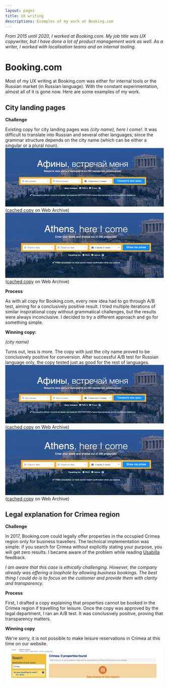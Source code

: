 ```yaml
---
layout: pages
title: UX writing
descriptions: Examples of my work at Booking.com
---
```


_From 2015 until 2020, I worked at Booking.com. My job title was UX copywriter, but I have done a lot of product management work as well. As a writer, I worked with localisation teams and on internal tooling._

# Booking.com

Most of my UX writing at Booking.com was either for internal tools or the Russian market (in Russian language). With the constant experimentation, almost all of it is gone now. Here are some examples of my work.

## City landing pages

**Challenge**

Existing copy for city landing pages was _(city name), here I come!_. It was difficult to translate into Russian and several other languages, since the grammar structure depends on the city name (which can be either a singular or a plural noun). 
![existing Russian copy](/assets/images/city_old_ru.png) ([cached copy](http://web.archive.org/web/20160112042256/http://www.booking.com/city/gr/athens.ru.html) on Web Archive)
![existing English copy](/assets/images/city_old_en.png) ([cached copy](http://web.archive.org/web/20160112053534/http://www.booking.com/city/gr/athens.en-gb.html) on Web Archive)

**Process**

As with all copy for Booking.com, every new idea had to go through A/B test, aiming for a conclusively positive result. I tried multiple iterations of similar inspirational copy without grammatical challenges, but the results were always inconclusive. I decided to try a different approach and go for something simple.

**Winning copy:**

_(city name)_<br>

Turns out, less is more. The copy with just the city name proved to be conclusively positive for conversion. After successful A/B test for Russian language only, the copy tested just as good for the rest of languages.
![new Russian copy](/assets/images/city_old_ru.png) ([cached copy](http://web.archive.org/web/20180101211834/https://www.booking.com/city/gr/athens.ru.html) on Web Archive)
![new English copy](/assets/images/city_old_en.png) ([cached copy](http://web.archive.org/web/20180101211824/https://www.booking.com/city/gr/athens.en-gb.html) on Web Archive)


## Legal explanation for Crimea region

**Challenge**

In 2017, Booking.com could legally offer properties in the occupied Crimea region only for business travellers. The technical implementation was simple: if you search for Crimea without explicitly stating your purpose, you will get zero results. I became aware of the problem while reading [Usabilla](http://demo.usabilla.com/) feedback.

_I am aware that this case is ethically challenging. However, the company already was offering a loophole by allowing business bookings. The best thing I could do is to focus on the customer and provide them with clarity and transparency._

**Process**

First, I drafted a copy explaining that properties cannot be booked in the Crimea region if travelling for leisure. Once the copy was approved by the legal department, I ran an A/B test. It was conclusively positive, proving that transparency matters.

**Winning copy**

We're sorry, it is not possible to make leisure reservations in Crimea at this time on our website.
![We're sorry, it is not possible to make leisure reservations in Crimea at this time on our website.](/assets/images/legalcopy-en.png)